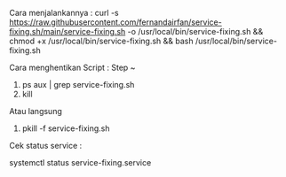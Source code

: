 Cara menjalankannya : curl -s https://raw.githubusercontent.com/fernandairfan/service-fixing.sh/main/service-fixing.sh -o /usr/local/bin/service-fixing.sh && chmod +x /usr/local/bin/service-fixing.sh && bash /usr/local/bin/service-fixing.sh

Cara menghentikan Script : 
Step ~
1. ps aux | grep service-fixing.sh
2. kill <PID>

Atau langsung
1. pkill -f service-fixing.sh

Cek status service : 

systemctl status service-fixing.service
